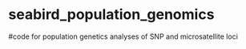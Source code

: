 # seabird_population_genomics

#code for population genetics analyses of SNP and microsatellite loci
